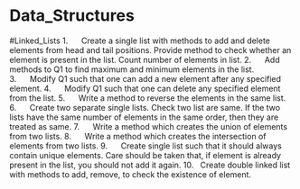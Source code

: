# Data_Structures
#Linked_Lists
1.      Create a single list with methods to add and delete elements from head and tail positions.
        Provide method to check whether an element is present in the list. Count number of elements in
        list.
2.      Add methods to Q1 to find maximum and minimum elements in the list.
3.      Modify Q1 such that one can add a new element after any specified element.
4.      Modify Q1 such that one can delete any specified element from the list.
5.      Write a method to reverse the elements in the same list.
6.      Create two separate single lists. Check two list are same. If the two lists have the same number
        of elements in the same order, then they are treated as same.
7.      Write a method which creates the union of elements from two lists.
8.      Write a method which creates the intersection of elements from two lists.
9.      Create single list such that it should always contain unique elements. Care should be taken that,
        if element is already present in the list, you should not add it again.
10.   Create double linked list with methods to add, remove, to check the existence of element.
